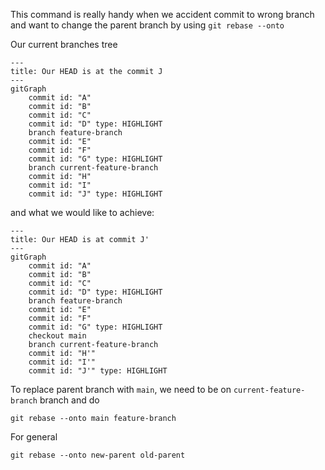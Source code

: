 This command is really handy when we accident commit to wrong branch and want to change the parent branch by using `git rebase --onto`

Our current branches tree

```mermaid
---
title: Our HEAD is at the commit J
---
gitGraph
    commit id: "A"
    commit id: "B"
    commit id: "C"
    commit id: "D" type: HIGHLIGHT
    branch feature-branch
    commit id: "E"
    commit id: "F"
    commit id: "G" type: HIGHLIGHT
    branch current-feature-branch
    commit id: "H"
    commit id: "I"
    commit id: "J" type: HIGHLIGHT
```

and what we would like to achieve:

```mermaid
---
title: Our HEAD is at commit J'
---
gitGraph
    commit id: "A"
    commit id: "B"
    commit id: "C"
    commit id: "D" type: HIGHLIGHT
    branch feature-branch
    commit id: "E"
    commit id: "F"
    commit id: "G" type: HIGHLIGHT
    checkout main
    branch current-feature-branch
    commit id: "H'"
    commit id: "I'"
    commit id: "J'" type: HIGHLIGHT
```

To replace parent branch with `main`, we need to be on `current-feature-branch` branch and do
```
git rebase --onto main feature-branch
```

For general
```
git rebase --onto new-parent old-parent
```